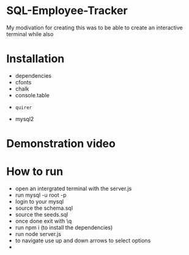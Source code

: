 # SQL-Employee-Tracker
My modivation for creating this was to be able to create an interactive terminal while also 

# Installation
- dependencies
- cfonts
-  chalk
-   console.table
-     quirer
- mysql2
# Demonstration video

# How to run 
- open an intergrated terminal with the server.js
- run mysql -u root -p 
- login to your mysql
- source the schema.sql
- source the seeds.sql
- once done exit with \q
- run npm i (to install the dependencies)
- run node server.js
- to navigate use up and down arrows to select options
-
